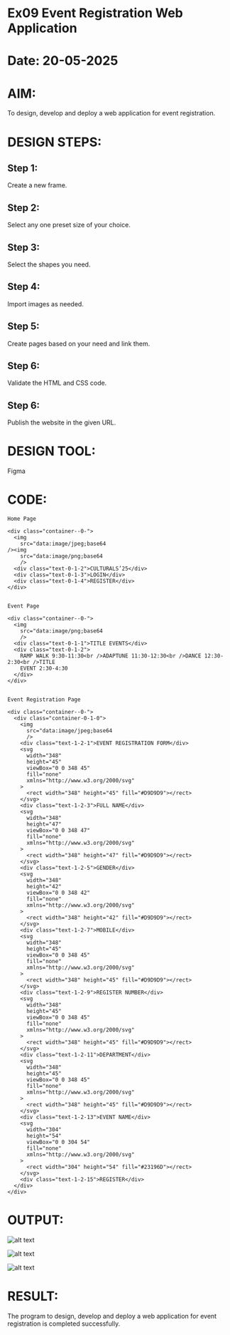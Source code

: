 # Ex09 Event Registration Web Application
# Date: 20-05-2025
# AIM:
To design, develop and deploy a web application for event registration.

# DESIGN STEPS:
## Step 1:
Create a new frame.

## Step 2:
Select any one preset size of your choice.

## Step 3:
Select the shapes you need.

## Step 4:
Import images as needed.

## Step 5:
Create pages based on your need and link them.

## Step 6:
Validate the HTML and CSS code.

## Step 6:
Publish the website in the given URL.

# DESIGN TOOL:
Figma

# CODE:

```
Home Page

<div class="container--0-">
  <img
    src="data:image/jpeg;base64
/><img
    src="data:image/png;base64
    />
  <div class="text-0-1-2">CULTURALS’25</div>
  <div class="text-0-1-3">LOGIN</div>
  <div class="text-0-1-4">REGISTER</div>
</div>

```

```

Event Page

<div class="container--0-">
  <img
    src="data:image/png;base64
    />
  <div class="text-0-1-1">TITLE EVENTS</div>
  <div class="text-0-1-2">
    RAMP WALK 9:30-11:30<br />ADAPTUNE 11:30-12:30<br />DANCE 12:30-2:30<br />TITLE
    EVENT 2:30-4:30
  </div>
</div>

```

```

Event Registration Page

<div class="container--0-">
  <div class="container-0-1-0">
    <img
      src="data:image/jpeg;base64
      />
    <div class="text-1-2-1">EVENT REGISTRATION FORM</div>
    <svg
      width="348"
      height="45"
      viewBox="0 0 348 45"
      fill="none"
      xmlns="http://www.w3.org/2000/svg"
    >
      <rect width="348" height="45" fill="#D9D9D9"></rect>
    </svg>
    <div class="text-1-2-3">FULL NAME</div>
    <svg
      width="348"
      height="47"
      viewBox="0 0 348 47"
      fill="none"
      xmlns="http://www.w3.org/2000/svg"
    >
      <rect width="348" height="47" fill="#D9D9D9"></rect>
    </svg>
    <div class="text-1-2-5">GENDER</div>
    <svg
      width="348"
      height="42"
      viewBox="0 0 348 42"
      fill="none"
      xmlns="http://www.w3.org/2000/svg"
    >
      <rect width="348" height="42" fill="#D9D9D9"></rect>
    </svg>
    <div class="text-1-2-7">MOBILE</div>
    <svg
      width="348"
      height="45"
      viewBox="0 0 348 45"
      fill="none"
      xmlns="http://www.w3.org/2000/svg"
    >
      <rect width="348" height="45" fill="#D9D9D9"></rect>
    </svg>
    <div class="text-1-2-9">REGISTER NUMBER</div>
    <svg
      width="348"
      height="45"
      viewBox="0 0 348 45"
      fill="none"
      xmlns="http://www.w3.org/2000/svg"
    >
      <rect width="348" height="45" fill="#D9D9D9"></rect>
    </svg>
    <div class="text-1-2-11">DEPARTMENT</div>
    <svg
      width="348"
      height="45"
      viewBox="0 0 348 45"
      fill="none"
      xmlns="http://www.w3.org/2000/svg"
    >
      <rect width="348" height="45" fill="#D9D9D9"></rect>
    </svg>
    <div class="text-1-2-13">EVENT NAME</div>
    <svg
      width="304"
      height="54"
      viewBox="0 0 304 54"
      fill="none"
      xmlns="http://www.w3.org/2000/svg"
    >
      <rect width="304" height="54" fill="#23196D"></rect>
    </svg>
    <div class="text-1-2-15">REGISTER</div>
  </div>
</div>

```
# OUTPUT:

![alt text](<Screenshot 2025-05-20 105152.png>)

![alt text](<Screenshot 2025-05-20 105221.png>)

![alt text](<Screenshot 2025-05-20 105324.png>)

# RESULT:
The program to design, develop and deploy a web application for event registration is completed successfully.
